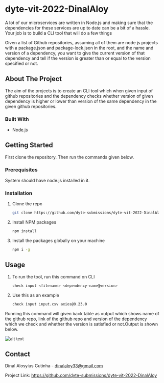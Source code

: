 # dyte-vit-2022-DinalAloy


A lot of our microservices are written in Node.js and making sure that the dependencies for these services are up to date can be a bit of a hassle. Your job is to build a CLI tool that will do a few things

Given a list of Github repositories, assuming all of them are node js projects with a package.json and package-lock.json in the root, and the name and version of a dependency, you want to give the current version of that dependency and tell if the version is greater than or equal to the version specified or not.


## About The Project

The aim of the projects is to create an CLI tool which when given input of github repositories and the dependency checks whether version of given dependency is higher or lower than version of the same dependency in the given github repositories.



### Built With

* Node.js


## Getting Started

First clone the repository. Then run the commands given below.

### Prerequisites

System should have node.js installed in it.

### Installation

1. Clone the repo
   ```sh
   git clone https://github.com/dyte-submissions/dyte-vit-2022-DinalAloy.git
   ```
2. Install NPM packages
   ```sh
   npm install
   ```
3. Install the packages globally on your machine
    ```sh
   npm i -g
   ```
   
   

<!-- USAGE EXAMPLES -->
## Usage
1. To run the tool, run this command on CLI
   ```sh
   check input <filename> <dependency-name@version> 
   ```
2. Use this as an example
   ```sh
   check input input.csv axios@0.23.0 
   ```
Running this command will given back table as output which shows name of the github repo, link of the github repo and version of the dependency which we check and whether the version is satisfied or not.Output is shown below.

![alt text](https://github.com/dyte-submissions/dyte-vit-2022-DinalAloy/blob/main/screenshots/Screenshot%202022-06-01%20at%205.00.38%20PM.png?raw=true)





## Contact

Dinal Alosyius Cutinha - dinalaloy33@gmail.com

Project Link: https://github.com/dyte-submissions/dyte-vit-2022-DinalAloy
